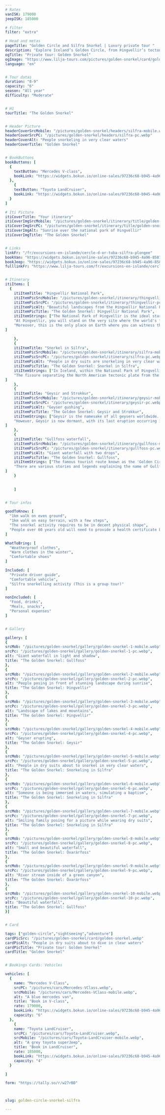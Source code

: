 ```yaml
---
# Rates
vanISK: 179000
jeepISK: 185000

# filter
filter: "extra"

# Head and metas
pageTitle: "Golden Circle and Silfra Snorkel | Luxury private tour "
description: "Explore Iceland’s Golden Circle, from Þingvellir’s tectonic wonders to the erupting Strokkur and the majestic Gullfoss, and snorkel in the crystal-clear waters at Silfra."
ogTitle: "Private tour: Golden Snorkel"
ogImage: "https://www.lilja-tours.com/pictures/golden-snorkel/card/golden-snorkel.webp"
language: "en"


# Tour datas
duration: "8-9"
capacity: "6"
season: "All year"
difficulty: "Moderate"


# H1
tourTitle: "The Golden Snorkel"


# Header Picture
headerCoverSrcMobile: "/pictures/golden-snorkel/headers/silfra-mobile.webp"
headerCoverSrcPC: "/pictures/golden-snorkel/headers/silfra-pc.webp"
headerCoverAlt: "People snorkeling in very clear waters"
headerCoverTitle: "Golden Snorkel"


# BookButtons
bookButtons: [
  {
    textButton: "Mercedes V-class",
    bookLink: "https://widgets.bokun.io/online-sales/97236c68-b945-4a96-8587-660bdc4c45fd/experience-calendar/902694"
  },
    {
    textButton: "Toyota LandCruiser",
    bookLink: "https://widgets.bokun.io/online-sales/97236c68-b945-4a96-8587-660bdc4c45fd/experience-calendar/971139"
  }
]

# Iti Picture
itiCoverTitle: "Your itinerary"
itiCoverImgSrcMobile: "/pictures/golden-snorkel/itinerary/title/golden-snorkel-mobile.webp"
itiCoverImgSrcPC: "/pictures/golden-snorkel/itinerary/title/golden-snorkel-pc.webp"
itiCoverImgAlt: "Sunrise over the national park of Þingvellir"
itiCoverImgTitle: "The Golden Snorkel"


# Links
linkFr: "/fr/excursions-en-islande/cercle-d-or-tuba-silfra-plongee"
bookVan: "https://widgets.bokun.io/online-sales/97236c68-b945-4a96-8587-660bdc4c45fd/experience-calendar/902694"
bookJeep: "https://widgets.bokun.io/online-sales/97236c68-b945-4a96-8587-660bdc4c45fd/experience-calendar/971139"
fulllinkFr: "https://www.lilja-tours.com/fr/excursions-en-islande/cercle-d-or-tuba-silfra-plongee"


# Itinerary
itiItems: [
  { 
    itiItemTitle: "Þingvellir National Park",
    itiItemPicSrcMobile: "/pictures/golden-snorkel/itinerary/thingvellir-mobile.webp",
    itiItemPicSrcPC: "/pictures/golden-snorkel/itinerary/thingvellir-pc.webp",
    itiItemPicAlt: "Beautiful landscapes from the Þingvellir National Park in Iceland",
    itiItemPicTitle: "The Golden Snorkel: Þingvellir National Park",
    itiItemStrings: ["The National Park of Þingvellir is the ideal starting point for this tour, offering both historical significance and breathtaking geological wonders.",
    "At Þingvellir, you will stand on the very site where the world's first parliament was established in the year 930, a place of immense cultural heritage.",
    "Moreover, this is the only place on Earth where you can witness the North Atlantic ridge—the boundary between the North American and Eurasian tectonic plates—right beneath your feet. Standing on the viewing platform, you are quite literally at the very edge of the American continent."
]

    },
    {
    itiItemTitle: "Snorkel in Silfra",
    itiItemPicSrcMobile: "/pictures/golden-snorkel/itinerary/silfra-mobile.webp",
    itiItemPicSrcPC: "/pictures/golden-snorkel/itinerary/silfra-pc.webp",
    itiItemPicAlt: "People in dry suits are snorkeling in very clear waters",
    itiItemPicTitle: "The Golden Snorkel: Snorkel in Silfra",
    itiItemStrings: ["In Iceland, within the National Park of Þingvellir, you can swim in some of the clearest waters on Earth, with an astonishing underwater visibility of about 100 meters.",
    "The fissure separating the North American tectonic plate from the Hreppa plate (a tiny tectonic plate trapped between two massive continental ones) runs through Þingvellir. About a hundred kilometers away, water from the Langjökull glacier travels underground through a corridor of lava rock before emerging in the Silfra fissure. Since lava rock is one of nature’s best filters, the water remains crystal clear, making this experience truly breathtaking."
]
    },
    {
    itiItemTitle: "Geysir and Strokkur",
    itiItemPicSrcMobile: "/pictures/golden-snorkel/itinerary/geysir-mobile.webp",
    itiItemPicSrcPC: "/pictures/golden-snorkel/itinerary/geysir-pc.webp",
    itiItemPicAlt: "Geyser gushing",
    itiItemPicTitle: "The Golden Snorkel: Geysir and Strokkur",
    itiItemStrings: ["Geysir is the namesake of all geysers worldwide. This is where the word 'Geyser' originates from. The name Geysir comes from the Icelandic term 'Að geysa,' meaning 'to gush.'",
    "However, Geysir is now dormant, with its last eruption occurring in the year 2000. Its little brother, Strokkur, remains highly active, shooting a spectacular column of water into the air every 5 to 10 minutes on average."
]
    },
    {
    itiItemTitle: "Gullfoss waterfall",
    itiItemPicSrcMobile: "/pictures/golden-snorkel/itinerary/gullfoss-mobile.webp",
    itiItemPicSrcPC: "/pictures/golden-snorkel/itinerary/gullfoss-pc.webp",
    itiItemPicAlt: "Giant waterfall with two drops",
    itiItemPicTitle: "The Golden Snorkel: Gullfoss",
    itiItemStrings: ["The famous tourist route known as the 'Golden Circle' is named after this iconic waterfall. Its name, Gullfoss, translates to 'Golden Waterfall.'",
    "There are various stories and legends explaining the name of Gullfoss, but we will leave it to your guide to share them with you! It is also worth noting that this waterfall almost vanished due to an industrial project that aimed to harness the river’s power for a hydroelectric plant."
]
    }
    
    
    ]


# Tour infos

goodToKnow: [
  "1km walk on even ground", 
  "1km walk on easy terrain, with a few steps", 
  "The snorkel activity requires to be in decent physical shape",
  "People over 60 years old will need to provide a health certificate before taking part."
]

WhatToBring: [
  "Weatherproof clothes", 
  "Warm clothes in the winter", 
  "Comfortable shoes"
]

Included: [
  "Private driver guide",
  "Comfortable vehicle",
  "Silfra snorkelling activity (This is a group tour)"
]

nonIncluded: [
  "Food, drinks", 
  "Meals, snacks", 
  "Personal expenses"
]


# Gallery

gallery: [
{
srcMob: "/pictures/golden-snorkel/gallery/golden-snorkel-1-mobile.webp",
srcPc: "/pictures/golden-snorkel/gallery/golden-snorkel-1-pc.webp",
alt: "Giant waterfall in light and shadow",
title: "The Golden Snorkel: Gullfoss"
},    
{
srcMob: "/pictures/golden-snorkel/gallery/golden-snorkel-2-mobile.webp",
srcPc: "/pictures/golden-snorkel/gallery/golden-snorkel-2-pc.webp",
alt: "People posing in front of stunning landscape during sunrise",
title: "The Golden Snorkel: Þingvellir"
},    
{
srcMob: "/pictures/golden-snorkel/gallery/golden-snorkel-3-mobile.webp",
srcPc: "/pictures/golden-snorkel/gallery/golden-snorkel-3-pc.webp",
alt: "Landscape of lakes and mountains",
title: "The Golden Snorkel: Þingvellir"
},  
{
srcMob: "/pictures/golden-snorkel/gallery/golden-snorkel-4-mobile.webp",
srcPc: "/pictures/golden-snorkel/gallery/golden-snorkel-4-pc.webp",
alt: "Geyser erupting",
title: "The Golden Snorkel: Geysir"
},  
{
srcMob: "/pictures/golden-snorkel/gallery/golden-snorkel-5-mobile.webp",
srcPc: "/pictures/golden-snorkel/gallery/golden-snorkel-5-pc.webp",
alt: "People in dry suits about to snorkel in very clear waters",
title: "The Golden Snorkel: Snorkeling in Silfra"
},   
{
srcMob: "/pictures/golden-snorkel/gallery/golden-snorkel-6-mobile.webp",
srcPc: "/pictures/golden-snorkel/gallery/golden-snorkel-6-pc.webp",
alt: "Someone is being immersed in waters, simulating a baptism",
title: "The Golden Snorkel: Snorkeling in Silfra"
},    
{
srcMob: "/pictures/golden-snorkel/gallery/golden-snorkel-7-mobile.webp",
srcPc: "/pictures/golden-snorkel/gallery/golden-snorkel-7-pc.webp",
alt: "Smiling family posing for a picture while wearing dry suits",
title: "The Golden Snorkel: Snorkeling in Silfra"
},  
{
srcMob: "/pictures/golden-snorkel/gallery/golden-snorkel-8-mobile.webp",
srcPc: "/pictures/golden-snorkel/gallery/golden-snorkel-8-pc.webp",
alt: "Small and beautiful waterfall",
title: "The Golden Snorkel: Öxarárfoss"
},  
{
srcMob: "/pictures/golden-snorkel/gallery/golden-snorkel-9-mobile.webp",
srcPc: "/pictures/golden-snorkel/gallery/golden-snorkel-9-pc.webp",
alt: "River stream inside of a green canyon",
title: "The Golden Snorkel: Öxarárfoss"
},  
{
srcMob: "/pictures/golden-snorkel/gallery/golden-snorkel-10-mobile.webp",
srcPc: "/pictures/golden-snorkel/gallery/golden-snorkel-10-pc.webp",
alt: "Beautiful waterfall",
title: "The Golden Snorkel: Gullfoss"
}]


# Card

tags: ["golden-circle","sightseeing","adventure"]
cardPicSrc: "/pictures/golden-snorkel/card/golden-snorkel.webp"
cardPicAlt: "People in dry suits about to dive in clear waters"
cardPicTitle: "Private tour: Golden Snorkel"
cardTitle: "Golden Snorkel"


# Bookings Cards: Vehicles

vehicles: [
  {
    name: "Mercedes V-Class",
    srcPC: "/pictures/cars/Mercedes-VClass.webp",
    srcMobile: "/pictures/cars/Mercedes-VClass-mobile.webp",
    alt: "A blue mercedes van",
    title: "Book in V-class",
    rate: 179000,
    bookLink: "https://widgets.bokun.io/online-sales/97236c68-b945-4a96-8587-660bdc4c45fd/experience-calendar/902694",
    capacity: "6"
  },
    {
    name: "Toyota LandCruiser",
    srcPC: "/pictures/cars/Toyota-LandCruiser.webp",
    srcMobile: "/pictures/cars/Toyota-LandCruiser-mobile.webp",
    alt: "A grey toyota superJeep",
    title: "Book in LandCruiser",
    rate: 185000,
    bookLink: "https://widgets.bokun.io/online-sales/97236c68-b945-4a96-8587-660bdc4c45fd/experience-calendar/971139",
    capacity: "4"
  }

]

form: "https://tally.so/r/w27rBD"



slug: golden-circle-snorkel-silfra

---
```

